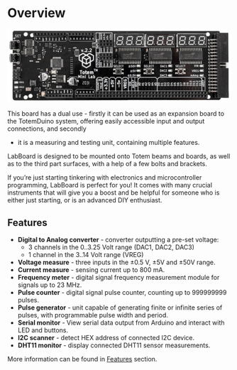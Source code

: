 # Overview

![Mini Lab LabBoard photo](/assets/images/mini-lab/labboard-v2.2-photo.jpg)

This board has a dual use - firstly it can be used as an expansion board to the TotemDuino system, offering easily accessible input and output connections, and secondly
- it is a measuring and testing unit, containing multiple features.

LabBoard is designed to be mounted onto Totem beams and boards, as well as to the third part surfaces, with a help of a few bolts and brackets.

If you’re just starting tinkering with electronics and microcontroller programming, LabBoard is perfect for you! It comes with many crucial instruments that will give you a boost and be helpful for someone who is either just starting, or is an advanced DIY enthusiast.

## Features

- **Digital to Analog converter** - converter outputting a pre-set voltage:
    - 3 channels in the 0..3.25 Volt range (DAC1, DAC2, DAC3)
    - 1 channel in the 3..14 Volt range (VREG)
- **Voltage measure** - three inputs in the ±0.5 V, ±5V and ±50V range.
- **Current measure** - sensing current up to 800 mA.
- **Frequency meter** - digital signal frequency measurement module for signals up to 23 MHz.
- **Pulse counter** - digital signal pulse counter, counting up to 999999999 pulses.
- **Pulse generator** - unit capable of generating finite or infinite series of pulses, with programmable pulse width and period.
- **Serial monitor** - View serial data output from Arduino and interact with LED and buttons.
- **I2C scanner** - detect HEX address of connected I2C device.
- **DHT11 monitor** - display connected DHT11 sensor measurements.

More information can be found in [Features](features/) section.

